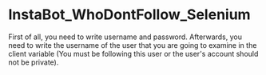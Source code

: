 # InstaBot_WhoDontFollow_Selenium

First of all, you need to write username and password. Afterwards, you need to write the username of the user that you are going to examine in the client variable (You must be following this user or the user's account should not be private).
